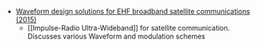 - [Waveform design solutions for EHF broadband satellite communications (2015)](https://ieeexplore-ieee-org.zorac.aub.aau.dk/abstract/document/7060477)
	- [[Impulse-Radio Ultra-Wideband]] for satellite communication. Discusses various Waveform and modulation schemes
